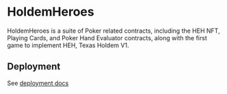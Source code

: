 # HoldemHeroes

HoldemHeroes is a suite of Poker related contracts, including the HEH NFT, Playing Cards, and Poker Hand Evaluator
contracts, along with the first game to implement HEH, Texas Holdem V1.

## Deployment

See [deployment docs](./docs/deployment/README.md)
